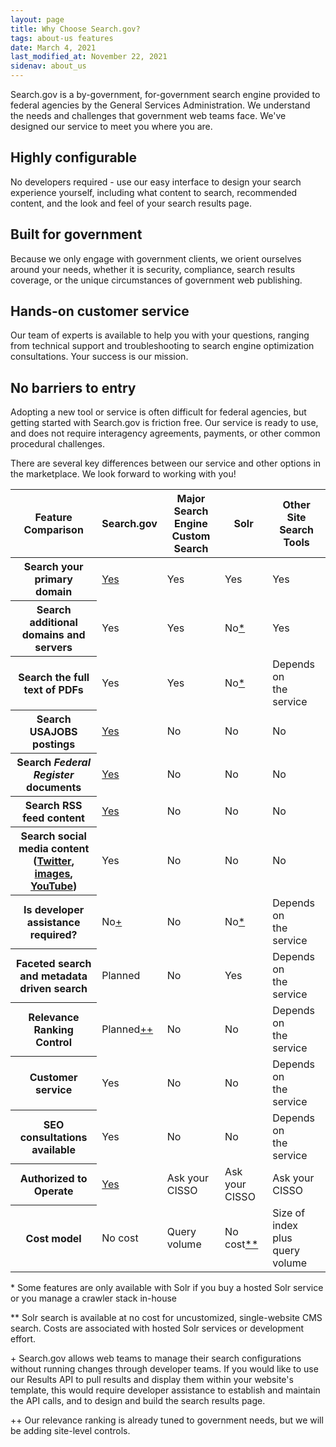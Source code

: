 ```yaml
---
layout: page
title: Why Choose Search.gov? 
tags: about-us features
date: March 4, 2021
last_modified_at: November 22, 2021
sidenav: about_us
---
```


Search.gov is a by-government, for-government search engine provided to federal agencies by the General Services Administration. We understand the needs and challenges that government web teams face. We've designed our service to meet you where you are.

## Highly configurable

No developers required - use our easy interface to design your search experience yourself, including what content to search, recommended content, and the look and feel of your search results page.

## Built for government

Because we only engage with government clients, we orient ourselves around your needs, whether it is security, compliance, search results coverage, or the unique circumstances of government web publishing.

## Hands-on customer service

Our team of experts is available to help you with your questions, ranging from technical support and troubleshooting to search engine optimization consultations. Your success is our mission.

## No barriers to entry

Adopting a new tool or service is often difficult for federal agencies, but getting started with Search.gov is friction free. Our service is ready to use, and does not require interagency agreements, payments, or other common procedural challenges.

There are several key differences between our service and other options in the marketplace. We look forward to working with you!

<div class="usa-table-container--scrollable" tabindex="0">
  <table class="usa-table usa-table--compact">
    <thead>
      <tr>
        <th>Feature<br />Comparison</th>
        <th scope="col" class="text-right">Search.gov</th>
        <th scope="col" class="text-right">Major Search<br />Engine Custom<br />Search</th>
        <th scope="col" class="text-right">Solr</th>
        <th scope="col" class="text-right">Other Site<br />Search Tools</th>
      </tr>
    </thead>
    <tr>
      <th scope="row">Search your<br />primary domain</th>
      <td class="text-tabular text-right"><a href="{{ site.baseurl }}/admin-center/content/domains.html">Yes</a></td>
      <td class="text-tabular text-right">Yes</td>
      <td class="text-tabular text-right">Yes</td>
      <td class="text-tabular text-right">Yes</td>
    </tr>
    <tr>
      <th scope="row">Search additional<br />domains and servers</th>
      <td class="text-tabular text-right">Yes</td>
      <td class="text-tabular text-right">Yes</td>
      <td class="text-tabular text-right">No<a href="#1star">*</a></td>
      <td class="text-tabular text-right">Yes</td>
    </tr>
    <tr>
      <th scope="row">Search the full<br />text of PDFs</th>
      <td class="text-tabular text-right">Yes</td>
      <td class="text-tabular text-right">Yes</td>
      <td class="text-tabular text-right">No<a href="#1star">*</a></td>
      <td class="text-tabular text-right">Depends on<br />the service</td>
    </tr>
    <tr>
      <th scope="row">Search USAJOBS<br />postings</th>
      <td class="text-tabular text-right"><a href="{{ site.baseurl }}/admin-center/display/jobs-module.html">Yes</a></td>
      <td class="text-tabular text-right">No</td>
      <td class="text-tabular text-right">No</td>
      <td class="text-tabular text-right">No</td>
    </tr>
    <tr>
      <th scope="row">Search <em>Federal<br />Register</em> documents</th>
      <td class="text-tabular text-right"><a href="{{ site.baseurl }}/admin-center/display/federal-register-module.html">Yes</a></td>
      <td class="text-tabular text-right">No</td>
      <td class="text-tabular text-right">No</td>
      <td class="text-tabular text-right">No</td>
    </tr>
    <tr>
      <th scope="row">Search RSS<br />feed content</th>
      <td class="text-tabular text-right"><a href="{{ site.baseurl }}/admin-center/content/rss.html">Yes</a></td>
      <td class="text-tabular text-right">No</td>
      <td class="text-tabular text-right">No</td>
      <td class="text-tabular text-right">No</td>
    </tr>
    <tr>
      <th scope="row">Search social<br />media content<br />(<a href="{{ site.baseurl }}/admin-center/content/twitter.html">Twitter</a>, <a href="{{ site.baseurl }}/admin-center/content/flickr.html">images</a>,<br /><a href="{{ site.baseurl }}/admin-center/content/youtube.html">YouTube</a>)</th>
      <td class="text-tabular text-right">Yes</td>
      <td class="text-tabular text-right">No</td>
      <td class="text-tabular text-right">No</td>
      <td class="text-tabular text-right">No</td>
    </tr>
    <tr>
      <th scope="row">Is developer<br />assistance required?</th>
      <td class="text-tabular text-right">No<a href="#1plus">+</a></td>
      <td class="text-tabular text-right">No</td>
      <td class="text-tabular text-right">No<a href="#1star">*</a></td>
      <td class="text-tabular text-right">Depends on<br />the service</td>
    </tr>
    <tr>
      <th scope="row">Faceted search<br />and metadata<br />driven search</th>
      <td class="text-tabular text-right">Planned</td>
      <td class="text-tabular text-right">No</td>
      <td class="text-tabular text-right">Yes</td>
      <td class="text-tabular text-right">Depends on<br />the service</td>
    </tr>
    <tr>
      <th scope="row">Relevance Ranking<br />Control</th>
      <td class="text-tabular text-right">Planned<a href="#2plus">++</a></td>
      <td class="text-tabular text-right">No</td>
      <td class="text-tabular text-right">No</td>
      <td class="text-tabular text-right">Depends on<br />the service</td>
    </tr>
    <tr>
      <th scope="row">Customer service</th>
      <td class="text-tabular text-right">Yes</td>
      <td class="text-tabular text-right">No</td>
      <td class="text-tabular text-right">No</td>
      <td class="text-tabular text-right">Depends on<br />the service</td>
    </tr>
    <tr>
      <th scope="row">SEO consultations<br />available</th>
      <td class="text-tabular text-right">Yes</td>
      <td class="text-tabular text-right">No</td>
      <td class="text-tabular text-right">No</td>
      <td class="text-tabular text-right">Depends on<br />the service</td>
    </tr>
    <tr>
      <th scope="row">Authorized to<br />Operate</th>
      <td class="text-tabular text-right"><a href="{{ site.baseurl }}/about/security.html">Yes</a></td>
      <td class="text-tabular text-right">Ask your<br />CISSO</td>
      <td class="text-tabular text-right">Ask your<br />CISSO</td>
      <td class="text-tabular text-right">Ask your<br />CISSO</td>
    </tr>
    <tr>
      <th scope="row">Cost model</th>
      <td class="text-tabular text-right">No cost</td>
      <td class="text-tabular text-right">Query<br />volume</td>
      <td class="text-tabular text-right">No cost<a href="#2star">**</a></td>
      <td class="text-tabular text-right">Size of index<br />plus query<br />volume</td>
    </tr>
  </table>
</div>

<a name="1star"></a>\* Some features are only available with Solr if you buy a hosted Solr service or you manage a crawler stack in-house

<a name="2star"></a>\*\* Solr search is available at no cost for uncustomized, single-website CMS search. Costs are associated with hosted Solr services or development effort.

<a name="1plus"></a>\+ Search.gov allows web teams to manage their search configurations without running changes through developer teams. If you would like to use our Results API to pull results and display them within your website's template, this would require developer assistance to establish and maintain the API calls, and to design and build the search results page.

<a name="2plus"></a>\+\+ Our relevance ranking is already tuned to government needs, but we will be adding site-level controls.
